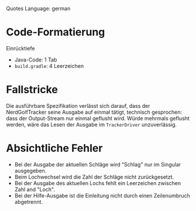 Quotes Language: german


# Code-Formatierung

Einrücktiefe

* Java-Code: 1 Tab
* `build.gradle`: 4 Leerzeichen


# Fallstricke

Die ausführbare Spezifikation verlässt sich darauf, dass der NerdGolfTracker seine Ausgabe auf einmal tätigt, technisch gesprochen: dass der Output-Stream nur einmal geflusht wird. Würde mehrmals geflusht werden, wäre das Lesen der Ausgabe im `TrackerDriver` unzuverlässig.


# Absichtliche Fehler

* Bei der Ausgabe der aktuellen Schläge wird "Schlag" nur im Singular ausgegeben.
* Beim Lochwechsel wird die Zahl der Schläge nicht zurückgesetzt.
* Bei der Ausgabe des aktuellen Lochs fehlt ein Leerzeichen zwischen Zahl and "Loch".
* Bei der Hilfe-Ausgabe ist die Einleitung nicht durch einen Zeilenumbruch abgetrennt.
